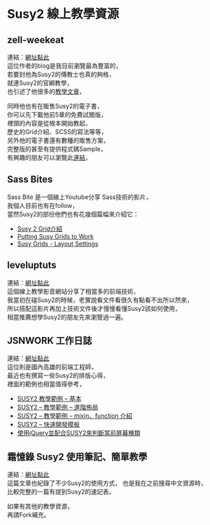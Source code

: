 # Susy2 線上教學資源

## zell-weekeat
連結：<a href="http://www.zell-weekeat.com/" target="_black">網址點此</a>  
這位作者的blog是我目前瀏覽最為豐富的，  
若要封他為Susy2的傳教士也真的夠格，  
就連Susy2的官網教學，  
也引述了他很多的<a href="http://susy.oddbird.net/demos/" target="_black">教學文章</a>，  
 
同時他也有在販售Susy2的電子書，  
你可以先下載他前5章的免費試閱版，  
裡頭的內容是從根本開始教起，  
歷史的Grid介紹、SCSS的寫法等等，  
另外他的電子書還有數種的販售方案，  
完整版的甚至有提供程式碼Sample，  
有興趣的朋友可以瀏覽此<a href="http://zell-weekeat.com/learnsusy/" target="_black">連結</a>，  


## Sass Bites
Sass Bite 是一個線上Youtube分享 Sass技術的影片，  
我個人目前也有在follow，  
當然Susy2的部份他們也有花幾個篇幅來介紹它：

* <a href="https://www.youtube.com/watch?v=O8APW7ogrIw" target="_black">Susy 2 Grid介紹</a>
* <a href="https://www.youtube.com/watch?v=rBKfH8UTn7w" target="_black">Putting Susy Grids to Work</a>
* <a href="https://www.youtube.com/watch?v=B31uLW6Vg24" target="_black">Susy Grids - Layout Settings</a>

## leveluptuts
連結：<a href="http://leveluptuts.com/tutorials/susy-tutorials" target="_black">網址點此</a>   
這個線上教學影音網站分享了相當多的前端技術，  
我當初在碰Susy2的時候，老實說看文件看很久有點看不出所以然來，  
所以搭配這影片再加上技術文件後才慢慢看懂Susy2該如何使用，  
相當推薦想學Susy2的朋友先來瀏覽過一遍。

## JSNWORK 工作日誌
連結：<a href="http://jsnwork.kiiuo.com/" target="_blank">網址點此</a>  
這位則是國內高雄的前端工程師，  
最近也有撰寫一些Susy2的排版心得，  
裡面的範例也相當值得參考，  
* <a href="http://jsnwork.kiiuo.com/archives/1509/css-susy2-%E6%95%99%E5%AD%B8" target="_blank">SUSY2 教學範例 – 基本</a>
* <a href="http://jsnwork.kiiuo.com/archives/1514/css-susy2-%E6%95%99%E5%AD%B8%E7%AF%84%E4%BE%8B-%E9%80%B2%E9%9A%8E%E4%BD%88%E5%B1%80" target="_blank">SUSY2 – 教學範例 – 進階佈局</a>
* <a href="http://jsnwork.kiiuo.com/archives/1525/css-susy2-%E6%95%99%E5%AD%B8%E7%AF%84%E4%BE%8B-mixin%E3%80%81function-%E4%BB%8B%E7%B4%B9" target="_blank"> SUSY2 – 教學範例 – mixin、function 介紹</a>
* <a href="http://jsnwork.kiiuo.com/archives/1562/css-susy2-%E5%BF%AB%E9%80%9F%E9%96%8B%E7%99%BC%E6%A8%A1%E6%9D%BF" target="_blank">SUSY2 – 快速開發模板</a>
* <a href="http://jsnwork.kiiuo.com/archives/1565/jquery-css-%E4%BD%BF%E7%94%A8jquery%E4%B8%A6%E9%85%8D%E5%90%88susy2%E4%BE%86%E5%88%A4%E6%96%B7%E7%95%B6%E5%89%8D%E5%B1%8F%E5%B9%95%E7%A8%AE%E9%A1%9E" target="_blank">使用jQuery並配合SUSY2來判斷當前屏幕種類</a>

## 霜憶錄 Susy2 使用筆記、簡單教學  
連結：<a href="http://blog.yuxin.tw/blog/2014/06/01/susy2-introduction/" target="_black">網址點此</a>   
這篇文章也紀錄了不少Susy2的使用方式，
也是我在之前搜尋中文資源時，  
比較完整的一篇有提到Susy2的速記表。  


如果有其他的教學資源，  
再請Fork補充。
